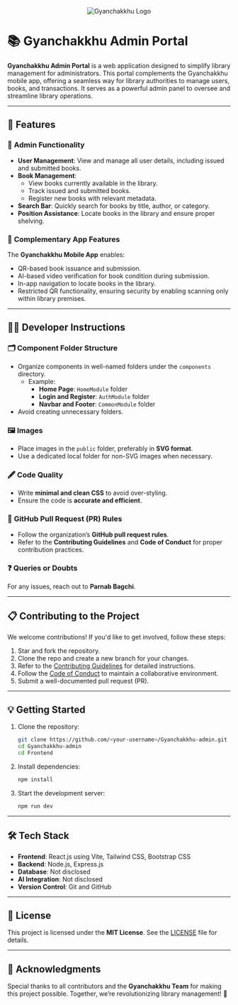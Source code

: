 <div align="center">
  <img src="https://github.com/Parnab03/Gyanchakkhu-admin/blob/main/Gyanchakhhu_logo_white.svg" alt="Gyanchakkhu Logo" />
</div>

# 📚 Gyanchakkhu Admin Portal

**Gyanchakkhu Admin Portal** is a web application designed to simplify library management for administrators. This portal complements the Gyanchakkhu mobile app, offering a seamless way for library authorities to manage users, books, and transactions. It serves as a powerful admin panel to oversee and streamline library operations.

---

## 🌟 Features

### 🎯 **Admin Functionality**
- **User Management**: View and manage all user details, including issued and submitted books.
- **Book Management**:
  - View books currently available in the library.
  - Track issued and submitted books.
  - Register new books with relevant metadata.
- **Search Bar**: Quickly search for books by title, author, or category.
- **Position Assistance**: Locate books in the library and ensure proper shelving.

### 📱 **Complementary App Features**
The **Gyanchakkhu Mobile App** enables:
- QR-based book issuance and submission.
- AI-based video verification for book condition during submission.
- In-app navigation to locate books in the library.
- Restricted QR functionality, ensuring security by enabling scanning only within library premises.

---

## 👨‍💻 Developer Instructions

### 🗂 **Component Folder Structure**
- Organize components in well-named folders under the `components` directory.
  - Example:
    - **Home Page**: `HomeModule` folder
    - **Login and Register**: `AuthModule` folder
    - **Navbar and Footer**: `CommonModule` folder
- Avoid creating unnecessary folders.

### 🖼 **Images**
- Place images in the `public` folder, preferably in **SVG format**.
- Use a dedicated local folder for non-SVG images when necessary.

### 🖋 **Code Quality**
- Write **minimal and clean CSS** to avoid over-styling.
- Ensure the code is **accurate and efficient**.

### 🔗 **GitHub Pull Request (PR) Rules**
- Follow the organization’s **GitHub pull request rules**.
- Refer to the **Contributing Guidelines** and **Code of Conduct** for proper contribution practices.

### ❓ **Queries or Doubts**
For any issues, reach out to **Parnab Bagchi**.

---

## 📋 Contributing to the Project

We welcome contributions! If you'd like to get involved, follow these steps:
1. Star and fork the repository.
2. Clone the repo and create a new branch for your changes.
3. Refer to the [Contributing Guidelines](./CONTRIBUTING.md) for detailed instructions.
4. Follow the [Code of Conduct](./CODE_OF_CONDUCT.md) to maintain a collaborative environment.
5. Submit a well-documented pull request (PR).

---

## 💡 Getting Started

1. Clone the repository:
   ```bash
   git clone https://github.com/<your-username>/Gyanchakkhu-admin.git
   cd Gyanchakkhu-admin
   cd Frontend
   ```
2. Install dependencies:
   ```bash
   npm install
   ```
3. Start the development server:
   ```bash
   npm run dev
   ```

---

## 🛠 Tech Stack

- **Frontend**: React.js using Vite, Tailwind CSS, Bootstrap CSS
- **Backend**: Node.js, Express.js
- **Database**: Not disclosed
- **AI Integration**: Not disclosed
- **Version Control**: Git and GitHub

---

## 📄 License
This project is licensed under the **MIT License**. See the [LICENSE](./LICENSE) file for details.

---

## 🙌 Acknowledgments
Special thanks to all contributors and the **Gyanchakkhu Team** for making this project possible. Together, we’re revolutionizing library management! 🚀
